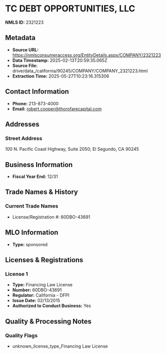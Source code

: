 # TC DEBT OPPORTUNITIES, LLC

**NMLS ID:** 2321223

## Metadata
- **Source URL:** https://nmlsconsumeraccess.org/EntityDetails.aspx/COMPANY/2321223
- **Data Timestamp:** 2025-02-13T20:59:35.065Z
- **Source File:** drive/data_/california/90245/COMPANY/COMPANY_2321223.html
- **Extraction Time:** 2025-05-27T10:23:16.315306

## Contact Information
- **Phone:** 213-873-4000
- **Email:** robert.cooper@thorofarecapital.com

## Addresses
### Street Address
100 N. Pacific Coast Highway, Suite 2050; El Segundo, CA 90245

## Business Information
- **Fiscal Year End:** 12/31

## Trade Names & History
### Current Trade Names
- License/Registration #: 60DBO-43691

## MLO Information
- **Type:** sponsored

## Licenses & Registrations

### License 1
- **Type:** Financing Law License
- **Number:** 60DBO-43691
- **Regulator:** California - DFPI
- **Issue Date:** 02/13/2015
- **Authorized to Conduct Business:** Yes

## Quality & Processing Notes
### Quality Flags
- unknown_license_type_Financing Law License
